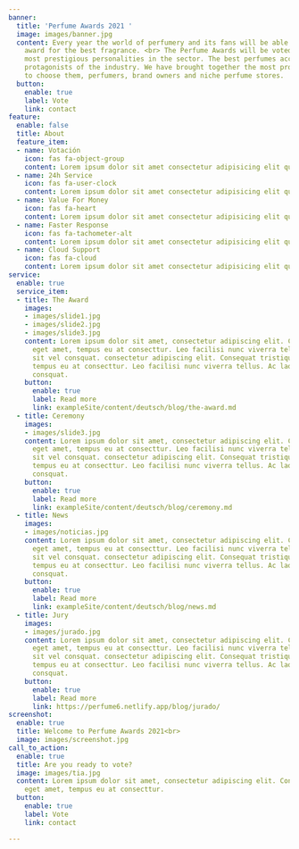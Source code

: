 ```yaml
---
banner:
  title: 'Perfume Awards 2021 '
  image: images/banner.jpg
  content: Every year the world of perfumery and its fans will be able to see the
    award for the best fragrance. <br> The Perfume Awards will be voted on by the
    most prestigious personalities in the sector. The best perfumes according to the
    protagonists of the industry. We have brought together the most prominent personalities
    to choose them, perfumers, brand owners and niche perfume stores.
  button:
    enable: true
    label: Vote
    link: contact
feature:
  enable: false
  title: About
  feature_item:
  - name: Votación
    icon: fas fa-object-group
    content: Lorem ipsum dolor sit amet consectetur adipisicing elit quam nihil
  - name: 24h Service
    icon: fas fa-user-clock
    content: Lorem ipsum dolor sit amet consectetur adipisicing elit quam nihil
  - name: Value For Money
    icon: fas fa-heart
    content: Lorem ipsum dolor sit amet consectetur adipisicing elit quam nihil
  - name: Faster Response
    icon: fas fa-tachometer-alt
    content: Lorem ipsum dolor sit amet consectetur adipisicing elit quam nihil
  - name: Cloud Support
    icon: fas fa-cloud
    content: Lorem ipsum dolor sit amet consectetur adipisicing elit quam nihil
service:
  enable: true
  service_item:
  - title: The Award
    images:
    - images/slide1.jpg
    - images/slide2.jpg
    - images/slide3.jpg
    content: Lorem ipsum dolor sit amet, consectetur adipiscing elit. Consequat tristique
      eget amet, tempus eu at consecttur. Leo facilisi nunc viverra tellus. Ac laoreet
      sit vel consquat. consectetur adipiscing elit. Consequat tristique eget amet,
      tempus eu at consecttur. Leo facilisi nunc viverra tellus. Ac laoreet sit vel
      consquat.
    button:
      enable: true
      label: Read more
      link: exampleSite/content/deutsch/blog/the-award.md
  - title: Ceremony
    images:
    - images/slide3.jpg
    content: Lorem ipsum dolor sit amet, consectetur adipiscing elit. Consequat tristique
      eget amet, tempus eu at consecttur. Leo facilisi nunc viverra tellus. Ac laoreet
      sit vel consquat. consectetur adipiscing elit. Consequat tristique eget amet,
      tempus eu at consecttur. Leo facilisi nunc viverra tellus. Ac laoreet sit vel
      consquat.
    button:
      enable: true
      label: Read more
      link: exampleSite/content/deutsch/blog/ceremony.md
  - title: News
    images:
    - images/noticias.jpg
    content: Lorem ipsum dolor sit amet, consectetur adipiscing elit. Consequat tristique
      eget amet, tempus eu at consecttur. Leo facilisi nunc viverra tellus. Ac laoreet
      sit vel consquat. consectetur adipiscing elit. Consequat tristique eget amet,
      tempus eu at consecttur. Leo facilisi nunc viverra tellus. Ac laoreet sit vel
      consquat.
    button:
      enable: true
      label: Read more
      link: exampleSite/content/deutsch/blog/news.md
  - title: Jury
    images:
    - images/jurado.jpg
    content: Lorem ipsum dolor sit amet, consectetur adipiscing elit. Consequat tristique
      eget amet, tempus eu at consecttur. Leo facilisi nunc viverra tellus. Ac laoreet
      sit vel consquat. consectetur adipiscing elit. Consequat tristique eget amet,
      tempus eu at consecttur. Leo facilisi nunc viverra tellus. Ac laoreet sit vel
      consquat.
    button:
      enable: true
      label: Read more
      link: https://perfume6.netlify.app/blog/jurado/
screenshot:
  enable: true
  title: Welcome to Perfume Awards 2021<br>
  image: images/screenshot.jpg
call_to_action:
  enable: true
  title: Are you ready to vote?
  image: images/tia.jpg
  content: Lorem ipsum dolor sit amet, consectetur adipiscing elit. Consequat tristique
    eget amet, tempus eu at consecttur.
  button:
    enable: true
    label: Vote
    link: contact

---
```


